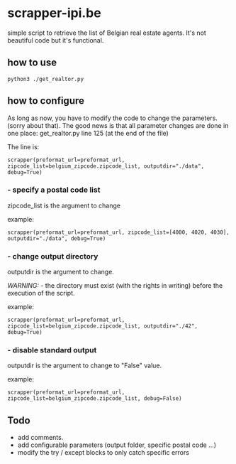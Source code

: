 # scrapper-ipi.be
simple script to retrieve the list of Belgian real estate agents.
It's not beautiful code but it's functional.


## how to use
```python3 ./get_realtor.py```


## how to configure
As long as now, you have to modify the code to change the parameters. (sorry about that).
The good news is that all parameter changes are done in one place: get_realtor.py line 125 (at the end of the file)

The line is:
```python3
scrapper(preformat_url=preformat_url, zipcode_list=belgium_zipcode.zipcode_list, outputdir="./data", debug=True)
```

### - specify a postal code list
zipcode_list is the argument to change

example:
```python3
scrapper(preformat_url=preformat_url, zipcode_list=[4000, 4020, 4030], outputdir="./data", debug=True)
```

### - change output directory
outputdir is the argument to change.

*WARNING:* - the directory must exist (with the rights in writing) before the execution of the script.

example:
```python3
scrapper(preformat_url=preformat_url, zipcode_list=belgium_zipcode.zipcode_list, outputdir="./42", debug=True)
```

### - disable standard output
outputdir is the argument to change to "False" value.

example:
```python3
scrapper(preformat_url=preformat_url, zipcode_list=belgium_zipcode.zipcode_list, debug=False)
```


## Todo
- add comments.
- add configurable parameters (output folder, specific postal code ...)
- modify the try / except blocks to only catch specific errors
